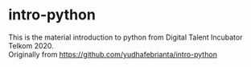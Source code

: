 # intro-python
This is the material introduction to python from Digital Talent Incubator Telkom 2020.
<br>Originally from https://github.com/yudhafebrianta/intro-python
